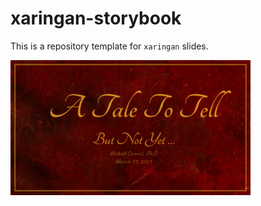 
# xaringan-storybook

This is a repository template for `xaringan` slides.

<a href="thumbs/title_slide.png"><img alt="Title Slide" src="thumbs/title_slide_thumb.png" width="384" height="216"></a>
